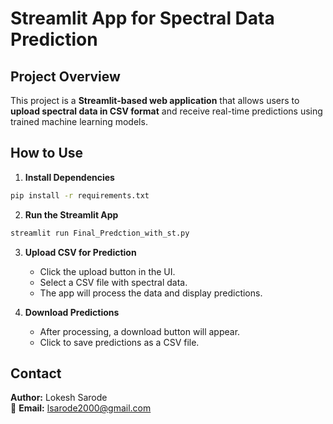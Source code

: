 # Streamlit App for Spectral Data Prediction

## Project Overview
This project is a **Streamlit-based web application** that allows users to **upload spectral data in CSV format** and receive real-time predictions using trained machine learning models.

## How to Use
1. **Install Dependencies**
```bash
pip install -r requirements.txt
```
2. **Run the Streamlit App**
```bash
streamlit run Final_Predction_with_st.py
```
3. **Upload CSV for Prediction**
   - Click the upload button in the UI.
   - Select a CSV file with spectral data.
   - The app will process the data and display predictions.

4. **Download Predictions**
   - After processing, a download button will appear.
   - Click to save predictions as a CSV file.

## Contact
**Author:** Lokesh Sarode  
📧 **Email:** lsarode2000@gmail.com
